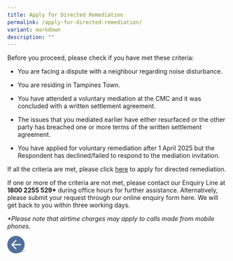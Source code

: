 ```yaml
---
title: Apply for Directed Remediation
permalink: /apply-for-directed-remediation/
variant: markdown
description: ""
---
```

<p>Before you proceed, please check if you have met these criteria:</p>
<ul data-tight="true" class="tight">
<li>
<p>You are facing a dispute with a neighbour regarding noise disturbance.</p>
</li>
<li>
<p>You are residing in Tampines Town.</p>
</li>
<li>
<p>You have attended a voluntary mediation at the CMC and it was concluded
with a written settlement agreement.</p>
</li>
<li>
<p>The issues that you mediated earlier have either resurfaced or the other
party has breached one or more terms of the written settlement agreement.</p>
</li>
<li>
<p>You have applied for voluntary remediation after 1 April 2025 but the
Respondent has declined/failed to respond to the mediation invitation.</p>
</li>
</ul>
<p>If all the criteria are met, please click <u>here</u> to apply for directed
remediation.</p>
<p>If one or more of the criteria are not met, please contact our Enquiry
Line at <strong>1800 2255 529*</strong> during office hours for further assistance.
Alternatively, please submit your request through our online enquiry form
here. We will get back to you within three working days.</p>
<p><em>*Please note that airtime charges may apply to calls made from mobile phones.</em>
</p>
<p></p>
<p></p><a class="isomer-image-wrapper" href="/apply-for-mediation/"><img style="width: 10%;" height="auto" width="100%" alt="" src="/images/MEDIATION STORIES/Back_button.png"></a>
<p></p>